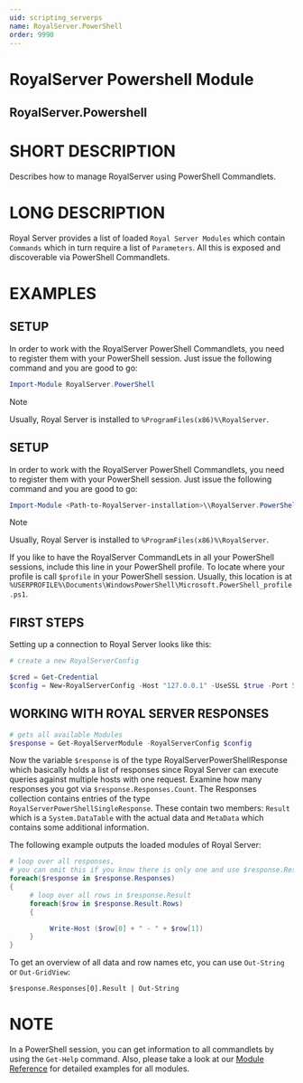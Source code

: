 ```yaml
---
uid: scripting_serverps
name: RoyalServer.PowerShell
order: 9990
---
```


# RoyalServer Powershell Module
## RoyalServer.Powershell

# SHORT DESCRIPTION
Describes how to manage RoyalServer using PowerShell Commandlets.

# LONG DESCRIPTION
Royal Server provides a list of loaded `Royal Server Modules` which contain `Commands` which in turn require a list of `Parameters`. All this is exposed and discoverable via PowerShell Commandlets.

<!-- ## Optional Subtopics
{{ Optional Subtopic Placeholder }} -->

# EXAMPLES

## SETUP
In order to work with the RoyalServer PowerShell Commandlets, you need to register them with your PowerShell session. Just issue the following command and you are good to go:

```powershell
Import-Module RoyalServer.PowerShell
```

> [!NOTE]
> Usually, Royal Server is installed to `%ProgramFiles(x86)%\RoyalServer`.

## SETUP
In order to work with the RoyalServer PowerShell Commandlets, you need to register them with your PowerShell session. Just issue the following command and you are good to go:

```powershell
Import-Module <Path-to-RoyalServer-installation>\\RoyalServer.PowerShell.dll -Force
```

> [!NOTE]
> Usually, Royal Server is installed to `%ProgramFiles(x86)%\RoyalServer`.

If you like to have the RoyalServer CommandLets in all your PowerShell sessions, include this line in your PowerShell profile. To locate where your profile is call `$profile` in your PowerShell session. Usually, this location is at `%USERPROFILE%\Documents\WindowsPowerShell\Microsoft.PowerShell_profile.ps1`.

## FIRST STEPS

Setting up a connection to Royal Server looks like this:

```powershell
# create a new RoyalServerConfig

$cred = Get-Credential
$config = New-RoyalServerConfig -Host "127.0.0.1" -UseSSL $true -Port 54899 -Credential $cred
```

## WORKING WITH ROYAL SERVER RESPONSES

```powershell
# gets all available Modules
$response = Get-RoyalServerModule -RoyalServerConfig $config
```

Now the variable `$response` is of the type RoyalServerPowerShellResponse which basically holds a list of responses since Royal Server can execute queries against multiple hosts with one request. Examine how many responses you got via `$response.Responses.Count`. The Responses collection contains entries of the type `RoyalServerPowerShellSingleResponse`. These contain two members: `Result` which is a `System.DataTable` with the actual data and `MetaData` which contains some additional information.

The following example outputs the loaded modules of Royal Server:

```powershell
# loop over all responses,
# you can omit this if you know there is only one and use $response.Responses[0]
foreach($response in $response.Responses)
{
     # loop over all rows in $response.Result
     foreach($row in $response.Result.Rows)
     {

          Write-Host ($row[0] + " - " + $row[1])
     }
}
```

To get an overview of all data and row names etc, you can use `Out-String` or `Out-GridView`:

```
$response.Responses[0].Result | Out-String
```

# NOTE
In a PowerShell session, you can get information to all commandlets by using the `Get-Help` command. Also, please take a look at our [Module Reference](xref:royalserver_scripting_module-reference) for detailed examples for all modules.

<!-- # TROUBLESHOOTING NOTE
{{ Troubleshooting Placeholder - Warns users of bugs}}

{{ Explains behavior that is likely to change with fixes }}

# SEE ALSO
{{ See also placeholder }}

{{ You can also list related articles, blogs, and video URLs. }} -->

<!-- # KEYWORDS
{{List alternate names or titles for this topic that readers might use.}}

- {{ Keyword Placeholder }}
- {{ Keyword Placeholder }}
- {{ Keyword Placeholder }}
- {{ Keyword Placeholder }} -->
